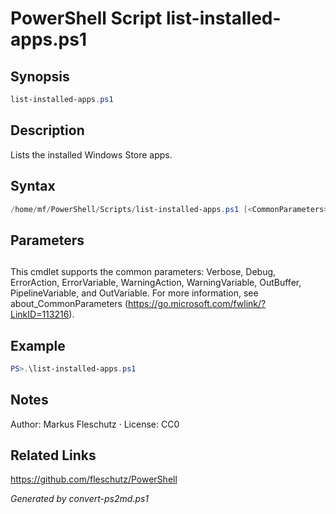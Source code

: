 # PowerShell Script list-installed-apps.ps1

## Synopsis
```powershell
list-installed-apps.ps1
```

## Description
Lists the installed Windows Store apps.

## Syntax
```powershell
/home/mf/PowerShell/Scripts/list-installed-apps.ps1 [<CommonParameters>]
```

## Parameters
## <CommonParameters>
This cmdlet supports the common parameters: Verbose, Debug, ErrorAction, ErrorVariable, WarningAction, WarningVariable, OutBuffer, PipelineVariable, and OutVariable. For more information, see about_CommonParameters (https://go.microsoft.com/fwlink/?LinkID=113216).

## Example
```powershell
PS>.\list-installed-apps.ps1
```


## Notes
Author: Markus Fleschutz · License: CC0

## Related Links
https://github.com/fleschutz/PowerShell

*Generated by convert-ps2md.ps1*
